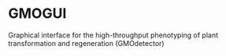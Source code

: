# GMOGUI
Graphical interface for the high-throughput phenotyping of plant transformation and regeneration (GMOdetector)
